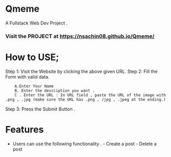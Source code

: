 # Qmeme
A Fullstack Web Dev Project .

### Visit the PROJECT at https://nsachin08.github.io/Qmeme/

# How to USE;

Step 1: Visit the Website by clicking the above given URL.
Step 2: Fill the Form with valid data.
        
        A.Enter Your Name 
        B. Enter the descciption you want .
        C . Enter the URL : In URL field , paste the URL of the image with .png , .jpg (make sure the URL has .png , /jpg , .jpeg at the ending.)
Step 3: Press the Submit Button .

# Features 
 - Users can use the following functionality .
        - Create a post
        - Delete a post
